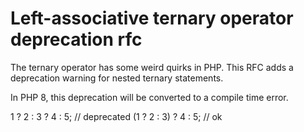 # Left-associative ternary operator deprecation rfc
The ternary operator has some weird quirks in PHP. 
This RFC adds a deprecation warning for nested ternary statements. 

In PHP 8, this deprecation will be converted to a compile time error.

1 ? 2 : 3 ? 4 : 5;   // deprecated
(1 ? 2 : 3) ? 4 : 5; // ok
